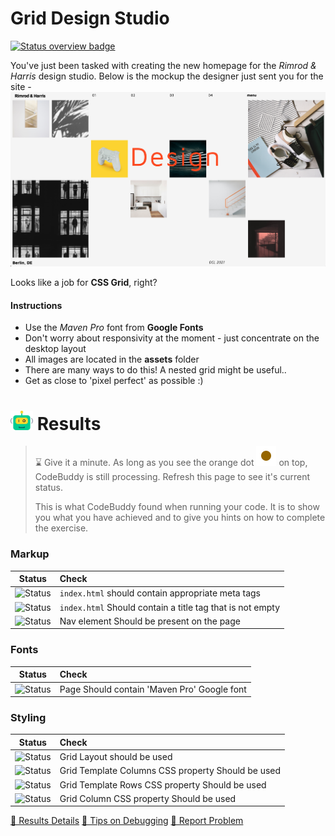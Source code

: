 # Grid Design Studio
[![Status overview badge](../../blob/badges/.github/badges/main/badge.svg)](#-results)


You've just been tasked with creating the new homepage for the _Rimrod & Harris_ design studio. Below is the mockup the designer just sent you for the site -
![reference image](assets/reference-image.png)

Looks like a job for **CSS Grid**, right?

#### Instructions

- Use the _Maven Pro_ font from **Google Fonts**
- Don't worry about responsivity at the moment - just concentrate on the desktop layout
- All images are located in the **assets** folder
- There are many ways to do this! A nested grid might be useful..
- Get as close to 'pixel perfect' as possible :)

[//]: # (autograding info start)
# <img src="https://github.com/DCI-EdTech/autograding-setup/raw/main/assets/bot-large.svg" alt="" data-canonical-src="https://github.com/DCI-EdTech/autograding-setup/raw/main/assets/bot-large.svg" height="31" /> Results
> ⌛ Give it a minute. As long as you see the orange dot ![processing](https://raw.githubusercontent.com/DCI-EdTech/autograding-setup/main/assets/processing.svg) on top, CodeBuddy is still processing. Refresh this page to see it's current status.
>
> This is what CodeBuddy found when running your code. It is to show you what you have achieved and to give you hints on how to complete the exercise.


### Markup

|                 Status                  | Check                                                                                    |
| :-------------------------------------: | :--------------------------------------------------------------------------------------- |
| ![Status](../../blob/badges/.github/badges/main/status0.svg) | `index.html` should contain appropriate meta tags |
| ![Status](../../blob/badges/.github/badges/main/status1.svg) | `index.html` Should contain a title tag that is not empty |
| ![Status](../../blob/badges/.github/badges/main/status2.svg) | Nav element Should be present on the page |

### Fonts

|                 Status                  | Check                                                                                    |
| :-------------------------------------: | :--------------------------------------------------------------------------------------- |
| ![Status](../../blob/badges/.github/badges/main/status3.svg) | Page Should contain 'Maven Pro' Google font |

### Styling

|                 Status                  | Check                                                                                    |
| :-------------------------------------: | :--------------------------------------------------------------------------------------- |
| ![Status](../../blob/badges/.github/badges/main/status4.svg) | Grid Layout should be used |
| ![Status](../../blob/badges/.github/badges/main/status5.svg) | Grid Template Columns CSS property Should be used |
| ![Status](../../blob/badges/.github/badges/main/status6.svg) | Grid Template Rows CSS property Should be used |
| ![Status](../../blob/badges/.github/badges/main/status7.svg) | Grid Column CSS property Should be used |



[🔬 Results Details](../../actions)
[🐞 Tips on Debugging](https://github.com/DCI-EdTech/autograding-setup/wiki/How-to-work-with-CodeBuddy)
[📢 Report Problem](https://docs.google.com/forms/d/e/1FAIpQLSfS8wPh6bCMTLF2wmjiE5_UhPiOEnubEwwPLN_M8zTCjx5qbg/viewform?usp=pp_url&entry.652569746=UIB-layout-grid-design-studio)


[//]: # (autograding info end)